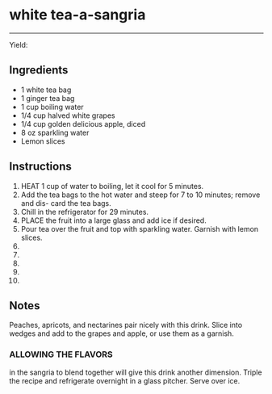 # white tea-a-sangria
---
Yield: 

## Ingredients
- 1 white tea bag
- 1 ginger tea bag
- 1 cup boiling water
- 1/4 cup halved white grapes
- 1/4 cup golden delicious apple, diced
- 8 oz sparkling water
- Lemon slices

## Instructions
1. HEAT 1 cup of water to boiling, let it cool for
5 minutes. 
2. Add the tea bags to the hot water
and steep for 7 to 10 minutes; remove and dis-
card the tea bags. 
3. Chill in the refrigerator for
29 minutes.
4. PLACE the fruit into a large glass and add ice
if desired. 
5. Pour tea over the fruit and top with
sparkling water. Garnish with lemon slices.
6. 
7. 
8. 
9. 
10. 

## Notes


Peaches, apricots, and nectarines pair nicely
with this drink. Slice into wedges and add to the
grapes and apple, or use them as a garnish.




### ALLOWING THE FLAVORS
in the sangria
to blend together will give this drink another
dimension. Triple the recipe and refrigerate
overnight in a glass pitcher. Serve over ice.
